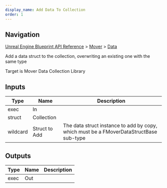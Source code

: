 ```yaml
---
display_name: Add Data To Collection
order: 1
---
```

## Navigation

[Unreal Engine Blueprint API Reference](https://dev.epicgames.com/documentation/en-us/unreal-engine/BlueprintAPI) > [Mover](https://dev.epicgames.com/documentation/en-us/unreal-engine/BlueprintAPI/Mover) > [Data](https://dev.epicgames.com/documentation/en-us/unreal-engine/BlueprintAPI/Mover/Data)

Add a data struct to the collection, overwriting an existing one with the same type

Target is Mover Data Collection Library

## Inputs

| Type | Name | Description |
| --- | --- | --- |
| exec | In |  |
| struct | Collection |  |
| wildcard | Struct to Add | The data struct instance to add by copy, which must be a FMoverDataStructBase sub-type |

## Outputs

| Type | Name | Description |
| --- | --- | --- |
| exec | Out |  |
